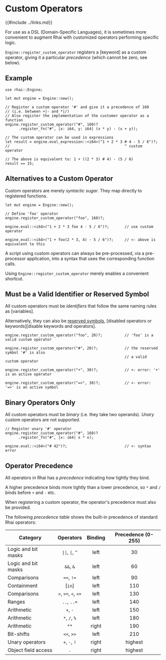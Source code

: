 Custom Operators
================

{{#include ../links.md}}

For use as a DSL (Domain-Specific Languages), it is sometimes more convenient to augment Rhai with
customized operators performing specific logic.

`Engine::register_custom_operator` registers a [keyword] as a custom operator, giving it a particular
_precedence_ (which cannot be zero, see below).


Example
-------

```rust,no_run
use rhai::Engine;

let mut engine = Engine::new();

// Register a custom operator '#' and give it a precedence of 160
// (i.e. between +|- and *|/)
// Also register the implementation of the customer operator as a function
engine.register_custom_operator("#", 160)?
      .register_fn("#", |x: i64, y: i64| (x * y) - (x + y));

// The custom operator can be used in expressions
let result = engine.eval_expression::<i64>("1 + 2 * 3 # 4 - 5 / 6")?;
//                                                    ^ custom operator

// The above is equivalent to: 1 + ((2 * 3) # 4) - (5 / 6)
result == 15;
```


Alternatives to a Custom Operator
--------------------------------

Custom operators are merely _syntactic sugar_.  They map directly to registered functions.

```rust,no_run
let mut engine = Engine::new();

// Define 'foo' operator
engine.register_custom_operator("foo", 160)?;

engine.eval::<i64>("1 + 2 * 3 foo 4 - 5 / 6")?;       // use custom operator

engine.eval::<i64>("1 + foo(2 * 3, 4) - 5 / 6")?;     // <- above is equivalent to this
```

A script using custom operators can always be pre-processed, via a pre-processor application,
into a syntax that uses the corresponding function calls.

Using `Engine::register_custom_operator` merely enables a convenient shortcut.


Must be a Valid Identifier or Reserved Symbol
--------------------------------------------

All custom operators must be _identifiers_ that follow the same naming rules as [variables].

Alternatively, they can also be [reserved symbols]({{rootUrl}}/appendix/operators.md#symbols),
[disabled operators or keywords][disable keywords and operators].

```rust,no_run
engine.register_custom_operator("foo", 20)?;          // 'foo' is a valid custom operator

engine.register_custom_operator("#", 20)?;            // the reserved symbol '#' is also
                                                      // a valid custom operator

engine.register_custom_operator("+", 30)?;            // <- error: '+' is an active operator

engine.register_custom_operator("=>", 30)?;           // <- error: '=>' is an active symbol
```


Binary Operators Only
---------------------

All custom operators must be _binary_ (i.e. they take two operands).
_Unary_ custom operators are not supported.

```rust,no_run
// Register unary '#' operator
engine.register_custom_operator("#", 160)?
      .register_fn("#", |x: i64| x * x);

engine.eval::<i64>("# 42")?;                          // <- syntax error
```


Operator Precedence
-------------------

All operators in Rhai has a _precedence_ indicating how tightly they bind.

A higher precedence binds more tightly than a lower precedence, so `*` and `/` binds before `+` and `-` etc.

When registering a custom operator, the operator's precedence must also be provided.

The following _precedence table_ shows the built-in precedence of standard Rhai operators:

| Category            |                Operators                 | Binding | Precedence (0-255) |
| ------------------- | :--------------------------------------: | :-----: | :----------------: |
| Logic and bit masks | <code>\|\|</code>,  <code>\|</code>, `^` |  left   |         30         |
| Logic and bit masks |                `&&`, `&`                 |  left   |         60         |
| Comparisons         |                `==`, `!=`                |  left   |         90         |
| Containment         |                  [`in`]                  |  left   |        110         |
| Comparisons         |           `>`, `>=`, `<`, `<=`           |  left   |        130         |
| Ranges              |               `..`, `..=`                |  left   |        140         |
| Arithmetic          |                 `+`, `-`                 |  left   |        150         |
| Arithmetic          |              `*`, `/`, `%`               |  left   |        180         |
| Arithmetic          |                   `**`                   |  right  |        190         |
| Bit-shifts          |                `<<`, `>>`                |  left   |        210         |
| Unary operators     |              `+`, `-`, `!`               |  right  |      highest       |
| Object field access |                   `.`                    |  right  |      highest       |
